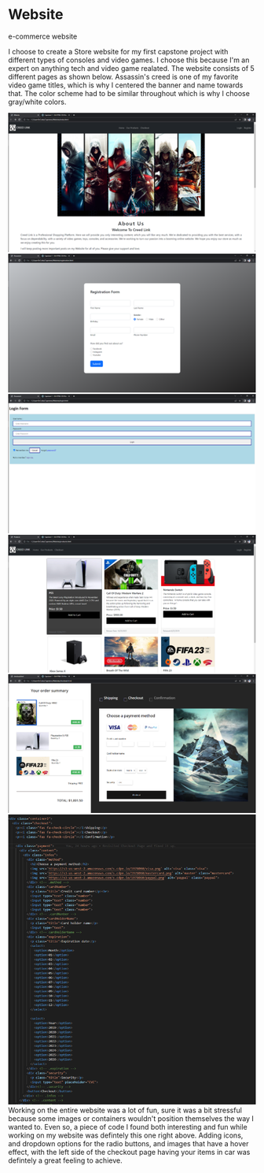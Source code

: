 # Website
e-commerce website

I choose to create a Store website for my first capstone project with different types of consoles and video games. I choose this because I'm an expert on anything tech and video game realated. The website consists of 5 different pages as shown below.
Assassin's creed is one of my favorite video game titles, which is why I centered the banner and name towards that. The color scheme had to be similar throughout which is why I choose gray/white colors.

<img src="images/homepage.png">
<img src="images/registration.png">
<img src="images/loginpage.png">
<img src="images/products.png">
<img src="images/checkoutpage.png">

<img src="images/interestingcode.png">
Working on the entire website was a lot of fun, sure it was a bit stressful because some images or containers wouldn't position themselves the way I wanted to.
Even so, a piece of code I found both interesting and fun while working on my website was defintely this one right above.
Adding icons, and dropdown options for the radio buttons, and images that have a hover effect, with the left side of the checkout page having your items in car was defintely a great feeling to achieve.